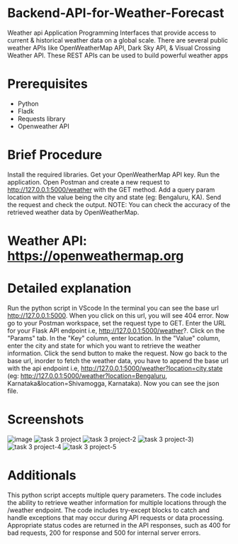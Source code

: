 # Backend-API-for-Weather-Forecast
Weather api
Application Programming Interfaces that provide access to current & historical weather data on a global scale. There are several public weather APIs like OpenWeatherMap API, Dark Sky API, & Visual Crossing Weather API. These REST APIs can be used to build powerful weather apps
# Prerequisites

- Python
- Fladk
- Requests library
- Openweather API

# Brief Procedure
Install the required libraries.
Get your OpenWeatherMap API key.
Run the application.
Open Postman and create a new request to http://127.0.0.1:5000/weather with the GET method.
Add a query param location with the value being the city and state (eg: Bengaluru, KA).
Send the request and check the output.
NOTE: You can check the accuracy of the retrieved weather data by OpenWeatherMap.

# Weather API:  https://openweathermap.org
# Detailed explanation
Run the python script in VScode
In the terminal you can see the base url http://127.0.0.1:5000. When you click on this url, you will see 404 error.
Now go to your Postman workspace, set the request type to GET.
Enter the URL for your Flask API endpoint i.e, http://127.0.0.1:5000/weather?.
Click on the "Params" tab. In the "Key" column, enter location. In the "Value" column, enter the city and state for which you want to retrieve the weather information.
Click the send button to make the request.
Now go back to the base url, inorder to fetch the weather data, you have to append the base url with the api endpoint i.e, http://127.0.0.1:5000/weather?location=city,state (eg: http://127.0.0.1:5000/weather?location=Bengaluru, Karnataka&location=Shivamogga, Karnataka).
Now you can see the json file.

# Screenshots
![image](https://github.com/Shabaz9380/Backend-API-for-weather-forecast/assets/98687301/68ffc633-4f00-4397-99a9-2c5283d51c06)
![task 3 project](https://github.com/Shabaz9380/Backend-API-for-weather-forecast/assets/98687301/9de54d0e-ba04-4272-9aa9-a52c3691906b)
![task 3 project-2](https://github.com/Shabaz9380/Backend-API-for-weather-forecast/assets/98687301/ddc0442d-8c05-4616-9dbd-726f670ad3e0)
![task 3 project-3](https://github.com/Shabaz9380/Backend-API-for-weather-forecast/assets/98687301/4f723223-1eb2-4e0c-98c7-4fd3fb7c432a))
![task 3 project-4](https://github.com/Shabaz9380/Backend-API-for-weather-forecast/assets/98687301/c90715bb-9e4b-47d7-b725-99b5ca18789e)
![task 3 project-5](https://github.com/Shabaz9380/Backend-API-for-weather-forecast/assets/98687301/5397c68d-3324-4a5c-9114-6bc341e99135)



# Additionals
This python script accepts multiple query parameters. The code includes the ability to retrieve weather information for multiple locations through the /weather endpoint.
The code includes try-except blocks to catch and handle exceptions that may occur during API requests or data processing.
Appropriate status codes are returned in the API responses, such as 400 for bad requests, 200 for response and 500 for internal server errors.
